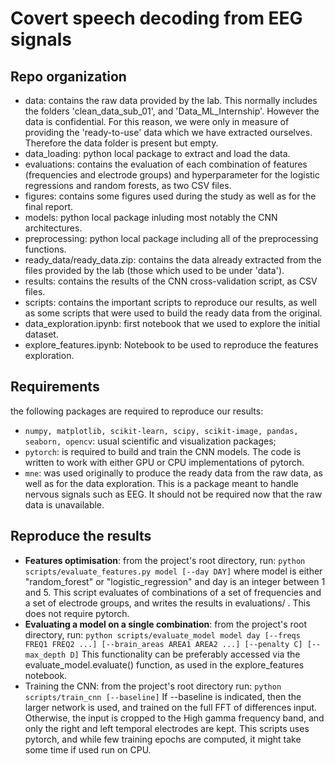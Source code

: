 # Covert speech decoding from EEG signals
## Repo organization
* data: contains the raw data provided by the lab. This normally includes the folders 'clean_data_sub_01', 
  and 'Data_ML_Internship'. However the data is confidential. For this reason, we were only in measure of providing
  the 'ready-to-use' data which we have extracted ourselves. Therefore the data folder is present but empty.
* data_loading: python local package to extract and load the data.
* evaluations: contains the evaluation of each combination of features (frequencies and electrode groups) and hyperparameter for the logistic regressions and random forests, as two CSV files.
* figures: contains some figures used during the study as well as for the final report.
* models: python local package inluding most notably the CNN architectures.
* preprocessing: python local package including all of the preprocessing functions.
* ready_data/ready_data.zip: contains the data already extracted from the files provided by the lab (those which used to
  be under 'data').
* results: contains the results of the CNN cross-validation script, as CSV files.
* scripts: contains the important scripts to reproduce our results, as well as some scripts that were used to build the ready data from the original.
* data_exploration.ipynb: first notebook that we used to explore the initial dataset.
* explore_features.ipynb: Notebook to be used to reproduce the features exploration.

## Requirements
the following packages are required to reproduce our results:
* ```numpy, matplotlib, scikit-learn, scipy, scikit-image, pandas, seaborn, opencv```: usual scientific and visualization packages;
* ```pytorch```: is required to build and train the CNN models. The code is written to work with either GPU or CPU implementations of pytorch.
* ```mne```: was used originally to produce the ready data from the raw data, as well as for the data exploration. This is a package meant to handle nervous signals such as EEG. It should not be required now that the raw data is unavailable.

## Reproduce the results
* **Features optimisation**: from the project's root directory, run:
  ```python scripts/evaluate_features.py model [--day DAY]```
  where model is either "random_forest" or "logistic_regression" and day is an integer between 1 and 5.
  This script evaluates of combinations of a set of frequencies and a set of electrode groups, and writes
  the results in evaluations/ . This does not require pytorch.
 * **Evaluating a model on a single combination**: from the project's root directory, run:
  ```python scripts/evaluate_model model day [--freqs FREQ1 FREQ2 ...] [--brain_areas AREA1 AREA2 ...] [--penalty C] [--max_depth D]```
  This functionality can be preferably accessed via the evaluate_model.evaluate() function, as used in the explore_features notebook.
  * Training the CNN: from the project's root directory run:
  ```python scripts/train_cnn [--baseline]```
  If --baseline is indicated, then the larger network is used, and trained on the full FFT of differences input.
  Otherwise, the input is cropped to the High gamma frequency band, and only the right and left temporal electrodes
  are kept. This scripts uses pytorch, and while few training epochs are computed, it might take some time if used 
  run on CPU.
